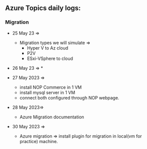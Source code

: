 Azure Topics daily logs:
-----------------------------

### Migration

* 25 May 23 => 
  * Migration types we will simulate => 
    * Hyper V to Az cloud
    * P2V
    * ESxi-VSphere to cloud

* 26 May 23 =>
  * 

* 27 May 2023 =>
  * install NOP Commerce in 1 VM
  * install mysql server in 1 VM
  * connect both configured through NOP webpage.

* 28 May 2023=>
  * Azure Migration documentation

* 30 May 2023 =>
  * Azure migration => install plugin for migration in local(vm for practice) machine.


